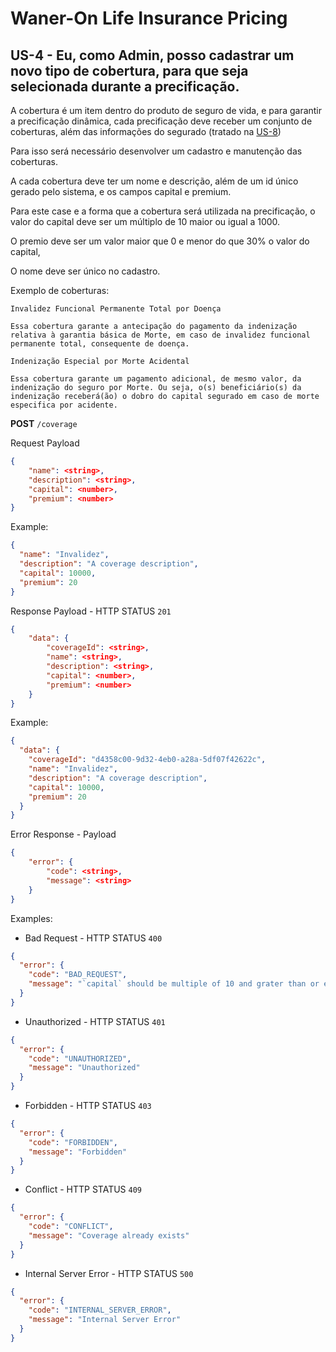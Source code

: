 # Waner-On Life Insurance Pricing

## US-4 - Eu, como Admin, posso cadastrar um novo tipo de cobertura, para que seja selecionada durante a precificação.

A cobertura é um item dentro do produto de seguro de vida, e para garantir a precificação dinâmica, cada precificação deve receber um conjunto de coberturas, além das informações do segurado (tratado na [US-8](../pricing-api-user/us-8-dynamic-pricing.md))

Para isso será necessário desenvolver um cadastro e manutenção das coberturas.

A cada cobertura deve ter um nome e descrição, além de um id único gerado pelo sistema, e os campos capital e premium.

Para este case e a forma que a cobertura será utilizada na precificação, o valor do capital deve ser um múltiplo de 10 maior ou igual a 1000.

O premio deve ser um valor maior que 0 e menor do que 30% o valor do capital,

O nome deve ser único no cadastro.

Exemplo de coberturas:

```
Invalidez Funcional Permanente Total por Doença

Essa cobertura garante a antecipação do pagamento da indenização relativa à garantia básica de Morte, em caso de invalidez funcional permanente total, consequente de doença.
```

```
Indenização Especial por Morte Acidental

Essa cobertura garante um pagamento adicional, de mesmo valor, da indenização do seguro por Morte. Ou seja, o(s) beneficiário(s) da indenização receberá(ão) o dobro do capital segurado em caso de morte especifica por acidente.
```

**POST** `/coverage`

Request Payload

```json
{
    "name": <string>,
    "description": <string>,
    "capital": <number>,
    "premium": <number>
}
```

Example:

```json
{
  "name": "Invalidez",
  "description": "A coverage description",
  "capital": 10000,
  "premium": 20
}
```

Response Payload - HTTP STATUS `201`

```json
{
    "data": {
        "coverageId": <string>,
        "name": <string>,
        "description": <string>,
        "capital": <number>,
        "premium": <number>
    }
}
```

Example:

```json
{
  "data": {
    "coverageId": "d4358c00-9d32-4eb0-a28a-5df07f42622c",
    "name": "Invalidez",
    "description": "A coverage description",
    "capital": 10000,
    "premium": 20
  }
}
```

Error Response - Payload

```json
{
    "error": {
        "code": <string>,
        "message": <string>
    }
}
```

Examples:

- Bad Request - HTTP STATUS `400`

```json
{
  "error": {
    "code": "BAD_REQUEST",
    "message": "`capital` should be multiple of 10 and grater than or equal 1000"
  }
}
```

- Unauthorized - HTTP STATUS `401`

```json
{
  "error": {
    "code": "UNAUTHORIZED",
    "message": "Unauthorized"
  }
}
```

- Forbidden - HTTP STATUS `403`

```json
{
  "error": {
    "code": "FORBIDDEN",
    "message": "Forbidden"
  }
}
```

- Conflict - HTTP STATUS `409`

```json
{
  "error": {
    "code": "CONFLICT",
    "message": "Coverage already exists"
  }
}
```

- Internal Server Error - HTTP STATUS `500`

```json
{
  "error": {
    "code": "INTERNAL_SERVER_ERROR",
    "message": "Internal Server Error"
  }
}
```
